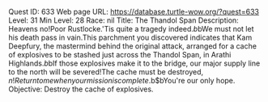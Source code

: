 Quest ID: 633
Web page URL: https://database.turtle-wow.org/?quest=633
Level: 31
Min Level: 28
Race: nil
Title: The Thandol Span
Description: Heavens no!Poor Rustlocke.'Tis quite a tragedy indeed.$b$bWe must not let his death pass in vain.This parchment you discovered indicates that Kam Deepfury, the mastermind behind the original attack, arranged for a cache of explosives to be stashed just across the Thandol Span, in Arathi Highlands.$b$bIf those explosives make it to the bridge, our major supply line to the north will be severed!The cache must be destroyed, $n!Return to me when your mission is complete.$b$bYou're our only hope.
Objective: Destroy the cache of explosives.
